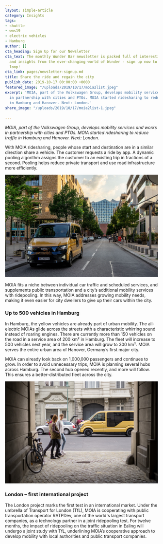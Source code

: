 ```yaml
---
layout: simple-article
category: Insights
tags:
- shuttle
- wms19
- electric vehicles
- Hamburg
author: []
cta_heading: Sign Up for our Newsletter
cta_text: The monthly Wunder Bar newsletter is packed full of interesting news, updates
  and insights from the ever-changing world of Wunder - sign up now to stay in the
  loop!
cta_link: pages/newsletter-signup.md
title: Share the ride and regain the city
publish_date: 2019-10-17 00:00:00 +0000
featured_image: "/uploads/2019/10/17/moia2list.jpeg"
excerpt: 'MOIA, part of the Volkswagen Group, develops mobility services and works
  in partnership with cities and PTOs. MOIA started ridesharing to reduce traffic
  in Hamburg and Hanover. Next: London.'
share_image: "/uploads/2019/10/17/moia2list-1.jpeg"

---
```

_MOIA, part of the Volkswagen Group, develops mobility services and works in partnership with cities and PTOs. MOIA started ridesharing to reduce traffic in Hamburg and Hanover. Next: London._

With MOIA ridesharing, people whose start and destination are in a similar direction share a vehicle. The customer requests a ride by app. A dynamic pooling algorithm assigns the customer to an existing trip in fractions of a second. Pooling helps reduce private transport and use road infrastructure more efficiently.

![](/uploads/2019/10/17/moia2body.jpg)

MOIA fits a niche between individual car traffic and scheduled services, and supplements public transportation and a city’s additional mobility services with ridepooling. In this way, MOIA addresses growing mobility needs, making it even easier for city dwellers to give up their cars within the city.

### **Up to 500 vehicles in Hamburg**

In Hamburg, the yellow vehicles are already part of urban mobility. The all-electric MOIAs glide across the streets with a characteristic whirring sound instead of roaring engines. There are currently more than 150 vehicles on the road in a service area of 200 km² in Hamburg. The fleet will increase to 500 vehicles next year, and the service area will grow to 300 km². MOIA serves the entire urban area of Hanover, Germany’s first major city.

MOIA can already look back on 1,000,000 passengers and continues to grow. In order to avoid unnecessary trips, MOIA is planning several hubs across Hamburg. The second hub opened recently, and more will follow. This ensures a better-distributed fleet across the city.

![people walking next to a moia](/uploads/2019/10/17/moia1.jpg)

### **London – first international project**

The London project marks the first test in an international market. Under the umbrella of Transport for London (TfL), MOIA is cooperating with public transportation operator RATPDev, one of the world's largest transport companies, as a technology partner in a joint ridepooling test. For twelve months, the impact of ridepooling on the traffic situation in Ealing will undergo a joint study with TfL, underlining MOIA’s cooperative approach to develop mobility with local authorities and public transport companies.